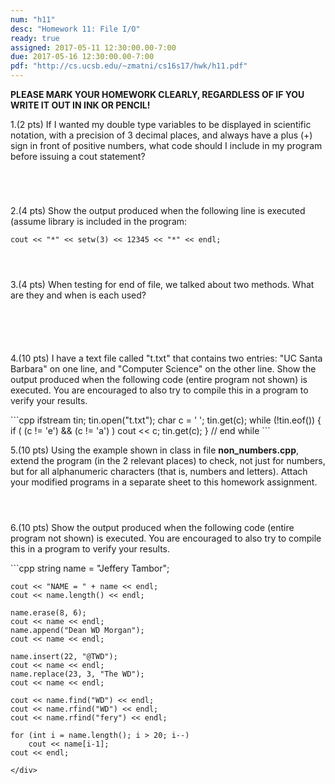 ```yaml
---
num: "h11"
desc: "Homework 11: File I/O"
ready: true
assigned: 2017-05-11 12:30:00.00-7:00
due: 2017-05-16 12:30:00.00-7:00
pdf: "http://cs.ucsb.edu/~zmatni/cs16s17/hwk/h11.pdf"
---
```

<b>PLEASE MARK YOUR HOMEWORK CLEARLY, REGARDLESS OF IF YOU WRITE IT OUT IN INK OR PENCIL!</b>

1.(2 pts) If I wanted my double type variables to be displayed in scientific notation, with a precision of 3 decimal places, and always have a plus (+) sign in front of positive numbers, what code should I include in my program before issuing a cout statement?
<div style="margin-bottom:5em"></div>

2.(4 pts) Show the output produced when the following line is executed (assume library <iomanip> is included in the program:

`cout << "*" << setw(3) << 12345 << "*" << endl;`

<div style="margin-bottom:4em"></div>

3.(4 pts) When testing for end of file, we talked about two methods. What are they and when is each used?
<div style="margin-bottom:6em"></div>

4.(10 pts) I have a text file called "t.txt" that contains two entries: "UC Santa Barbara" on one line, and "Computer Science" on the other line. Show the output produced when the following code (entire program not shown) is executed. You are encouraged to also try to compile this in a program to verify your results.

<div markdown="1">
```cpp
  ifstream tin;
  tin.open("t.txt");
  char c = ' ';
  tin.get(c);
  while (!tin.eof()) {
    if ( (c != 'e') && (c != 'a') ) 
        cout << c;
  tin.get(c); }  // end while
```
</div>
<div class="pagebreak"></div>

5.(10 pts) Using the example shown in class in file <b>non_numbers.cpp</b>, extend the program (in the 2 relevant places) to check, not just for numbers, but for all alphanumeric characters (that is, numbers and letters). Attach your modified programs in a separate sheet to this homework assignment. 
<div style="margin-bottom:4em"></div>

6.(10 pts) Show the output produced when the following code (entire program not shown) is executed. You are encouraged to also try to compile this in a program to verify your results.

<div markdown="1">
```cpp
    string name = "Jeffery Tambor";

    cout << "NAME = " + name << endl;
    cout << name.length() << endl;

    name.erase(8, 6);
    cout << name << endl;
    name.append("Dean WD Morgan");
    cout << name << endl;

    name.insert(22, "@TWD");
    cout << name << endl;
    name.replace(23, 3, "The WD");
    cout << name << endl;

    cout << name.find("WD") << endl;
    cout << name.rfind("WD") << endl;
    cout << name.rfind("fery") << endl;

    for (int i = name.length(); i > 20; i--)
        cout << name[i-1];
    cout << endl;
```
</div>
